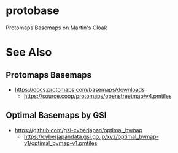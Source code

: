 # protobase
Protomaps Basemaps on Martin's Cloak

# See Also
## Protomaps Basemaps
- https://docs.protomaps.com/basemaps/downloads
  - https://source.coop/protomaps/openstreetmap/v4.pmtiles
## Optimal Basemaps by GSI
- https://github.com/gsi-cyberjapan/optimal_bvmap
  - https://cyberjapandata.gsi.go.jp/xyz/optimal_bvmap-v1/optimal_bvmap-v1.pmtiles


